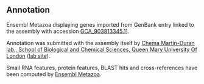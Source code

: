 **Annotation**
----------


Ensembl Metazoa displaying genes imported from GenBank entry linked to the assembly with accession
[GCA\_903813345.1](http://www.ebi.ac.uk/ena/data/view/GCA_903813345.1)].

Annotation was submitted with the assembly itself by [Chema Martin-Duran lab., School of Biological and Chemical Sciences, Queen Mary University Of London](https://www.qmul.ac.uk/sbbs/) ([lab site](https://www.martinduranlab.com)).

Small RNA features, protein features, BLAST hits and cross-references have been
computed by [Ensembl Metazoa](https://metazoa.ensembl.org/info/genome/annotation/index.html).

